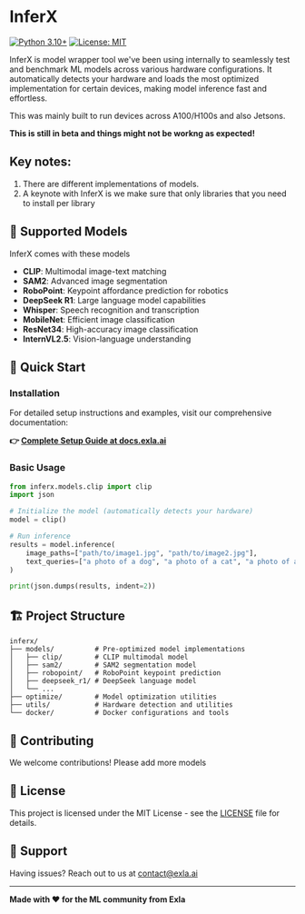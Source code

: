 # InferX

[![Python 3.10+](https://img.shields.io/badge/python-3.10+-blue.svg)](https://www.python.org/downloads/)
[![License: MIT](https://img.shields.io/badge/License-MIT-yellow.svg)](https://opensource.org/licenses/MIT)


InferX is model wrapper tool we've been using internally to seamlessly test and benchmark ML models across various hardware configurations. It automatically detects your hardware and loads the most optimized implementation for certain devices, making model inference fast and effortless.

This was mainly built to run devices across A100/H100s and also Jetsons. 

**This is still in beta and things might not be workng as expected!**

## Key notes:
1. There are different implementations of models.
2. A keynote with InferX is we make sure that only libraries that you need to install per library 


## 🎯 Supported Models

InferX comes with these models

- **CLIP**: Multimodal image-text matching
- **SAM2**: Advanced image segmentation  
- **RoboPoint**: Keypoint affordance prediction for robotics
- **DeepSeek R1**: Large language model capabilities
- **Whisper**: Speech recognition and transcription
- **MobileNet**: Efficient image classification
- **ResNet34**: High-accuracy image classification
- **InternVL2.5**: Vision-language understanding

## 🚀 Quick Start

### Installation

For detailed setup instructions and examples, visit our comprehensive documentation:

**👉 [Complete Setup Guide at docs.exla.ai](https://docs.exla.ai/quickstart)**

### Basic Usage

```python
from inferx.models.clip import clip
import json

# Initialize the model (automatically detects your hardware)
model = clip()

# Run inference
results = model.inference(
    image_paths=["path/to/image1.jpg", "path/to/image2.jpg"],
    text_queries=["a photo of a dog", "a photo of a cat", "a photo of a bird"]
)

print(json.dumps(results, indent=2))
```

## 🏗️ Project Structure

```
inferx/
├── models/          # Pre-optimized model implementations
│   ├── clip/        # CLIP multimodal model
│   ├── sam2/        # SAM2 segmentation model
│   ├── robopoint/   # RoboPoint keypoint prediction
│   ├── deepseek_r1/ # DeepSeek language model
│   └── ...
├── optimize/        # Model optimization utilities
├── utils/           # Hardware detection and utilities
└── docker/          # Docker configurations and tools
```


## 🤝 Contributing

We welcome contributions! Please add more models

## 📝 License

This project is licensed under the MIT License - see the [LICENSE](LICENSE) file for details.

## 📧 Support

Having issues? Reach out to us at [contact@exla.ai](mailto:contact@exla.ai)

---

**Made with ❤️ for the ML community from Exla**
